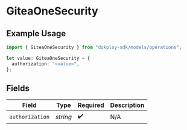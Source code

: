 # GiteaOneSecurity

## Example Usage

```typescript
import { GiteaOneSecurity } from "dokploy-sdk/models/operations";

let value: GiteaOneSecurity = {
  authorization: "<value>",
};
```

## Fields

| Field              | Type               | Required           | Description        |
| ------------------ | ------------------ | ------------------ | ------------------ |
| `authorization`    | *string*           | :heavy_check_mark: | N/A                |